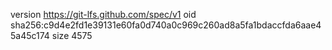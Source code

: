 version https://git-lfs.github.com/spec/v1
oid sha256:c9d4e2fd1e39131e60fa0d740a0c969c260ad8a5fa1bdaccfda6aae45a45c174
size 4575
